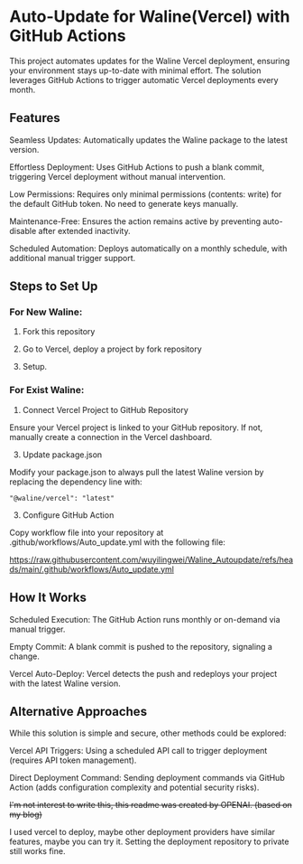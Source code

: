 # Auto-Update for Waline(Vercel) with GitHub Actions

This project automates updates for the Waline Vercel deployment, ensuring your environment stays up-to-date with minimal effort. The solution leverages GitHub Actions to trigger automatic Vercel deployments every month.

## Features

Seamless Updates: Automatically updates the Waline package to the latest version.

Effortless Deployment: Uses GitHub Actions to push a blank commit, triggering Vercel deployment without manual intervention.

Low Permissions: Requires only minimal permissions (contents: write) for the default GitHub token. No need to generate keys manually.

Maintenance-Free: Ensures the action remains active by preventing auto-disable after extended inactivity.

Scheduled Automation: Deploys automatically on a monthly schedule, with additional manual trigger support.

## Steps to Set Up

### For New Waline:

1. Fork this repository

2. Go to Vercel, deploy a project by fork repository

3. Setup.

### For Exist Waline:

1. Connect Vercel Project to GitHub Repository

Ensure your Vercel project is linked to your GitHub repository. If not, manually create a connection in the Vercel dashboard.

3. Update package.json

Modify your package.json to always pull the latest Waline version by replacing the dependency line with:

  `"@waline/vercel": "latest"`

3. Configure GitHub Action

Copy workflow file into your repository at .github/workflows/Auto_update.yml with the following file:

https://raw.githubusercontent.com/wuyilingwei/Waline_Autoupdate/refs/heads/main/.github/workflows/Auto_update.yml

## How It Works

Scheduled Execution: The GitHub Action runs monthly or on-demand via manual trigger.

Empty Commit: A blank commit is pushed to the repository, signaling a change.

Vercel Auto-Deploy: Vercel detects the push and redeploys your project with the latest Waline version.

## Alternative Approaches

While this solution is simple and secure, other methods could be explored:

Vercel API Triggers: Using a scheduled API call to trigger deployment (requires API token management).

Direct Deployment Command: Sending deployment commands via GitHub Action (adds configuration complexity and potential security risks).

~~I'm not interest to write this, this readme was created by OPENAI. (based on my blog)~~

I used vercel to deploy, maybe other deployment providers have similar features, maybe you can try it. Setting the deployment repository to private still works fine.